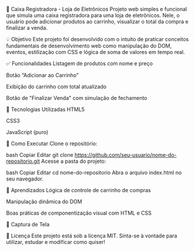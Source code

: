 🛒 Caixa Registradora - Loja de Eletrônicos
Projeto web simples e funcional que simula uma caixa registradora para uma loja de eletrônicos. Nele, o usuário pode adicionar produtos ao carrinho, visualizar o total da compra e finalizar a venda.


💡 Objetivo
Este projeto foi desenvolvido com o intuito de praticar conceitos fundamentais de desenvolvimento web como manipulação do DOM, eventos, estilização com CSS e lógica de soma de valores em tempo real.

✅ Funcionalidades
Listagem de produtos com nome e preço

Botão “Adicionar ao Carrinho”

Exibição do carrinho com total atualizado

Botão de "Finalizar Venda" com simulação de fechamento

🧪 Tecnologias Utilizadas
HTML5

CSS3

JavaScript (puro)

🚀 Como Executar
Clone o repositório:

bash
Copiar
Editar
git clone https://github.com/seu-usuario/nome-do-repositorio.git
Acesse a pasta do projeto:

bash
Copiar
Editar
cd nome-do-repositorio
Abra o arquivo index.html no seu navegador.

🧠 Aprendizados
Lógica de controle de carrinho de compras

Manipulação dinâmica do DOM

Boas práticas de componentização visual com HTML e CSS

📸 Captura de Tela

📄 Licença
Este projeto está sob a licença MIT. Sinta-se à vontade para utilizar, estudar e modificar como quiser!

